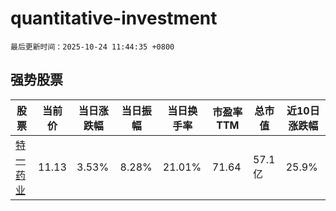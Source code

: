 # quantitative-investment

`最后更新时间：2025-10-24 11:44:35 +0800`

## 强势股票

|股票|当前价|当日涨跌幅|当日振幅|当日换手率|市盈率TTM|总市值|近10日涨跌幅|
|----|----|----|----|----|----|----|----|
|[特一药业](https://xueqiu.com/S/SZ002728)|11.13|3.53%|8.28%|21.01%|71.64|57.1亿|25.9%|
